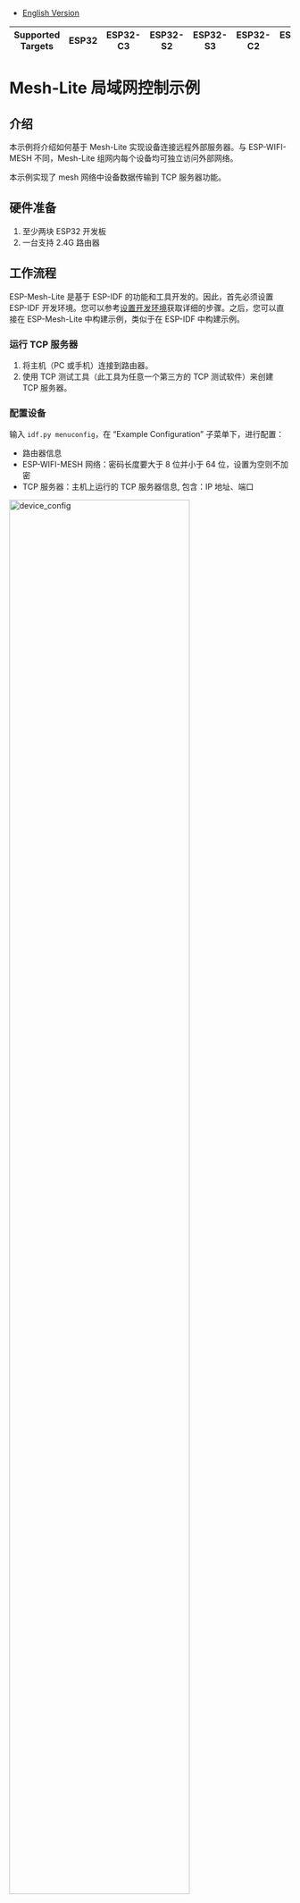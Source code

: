 - [English Version](https://github.com/espressif/esp-mesh-lite/blob/master/examples/mesh_local_control/README.md)

| Supported Targets | ESP32 | ESP32-C3 | ESP32-S2 | ESP32-S3 | ESP32-C2 | ESP32-C6 |
| ----------------- | ----- | -------- | -------- | -------- | -------- | -------- |

# Mesh-Lite 局域网控制示例

## 介绍

本示例将介绍如何基于 Mesh-Lite 实现设备连接远程外部服务器。与 ESP-WIFI-MESH 不同，Mesh-Lite 组网内每个设备均可独立访问外部网络。

本示例实现了 mesh 网络中设备数据传输到 TCP 服务器功能。

## 硬件准备

1. 至少两块 ESP32 开发板
2. 一台支持 2.4G 路由器

## 工作流程

ESP-Mesh-Lite 是基于 ESP-IDF 的功能和工具开发的。因此，首先必须设置 ESP-IDF 开发环境。您可以参考[设置开发环境](https://docs.espressif.com/projects/esp-idf/zh_CN/latest/esp32/get-started/index.html)获取详细的步骤。之后，您可以直接在 ESP-Mesh-Lite 中构建示例，类似于在 ESP-IDF 中构建示例。

### 运行 TCP 服务器

1. 将主机（PC 或手机）连接到路由器。
2. 使用 TCP 测试工具（此工具为任意一个第三方的 TCP 测试软件）来创建 TCP 服务器。

### 配置设备

输入 `idf.py menuconfig`，在 “Example Configuration” 子菜单下，进行配置：

 * 路由器信息
 * ESP-WIFI-MESH 网络：密码长度要大于 8 位并小于 64 位，设置为空则不加密
 * TCP 服务器：主机上运行的 TCP 服务器信息, 包含：IP 地址、端口

<img src="https://raw.githubusercontent.com/espressif/esp-mesh-lite/master/examples/mesh_local_control/device_config.png" alt="device_config" width="80%" div align=center />

### 编译和烧录

CMake:
```shell
idf.py erase_flash flash monitor -p /dev/ttyUSBx
```

### 运行

Mesh-Lite 设备每隔三秒会给 TCP 服务发送当前设备的信息
